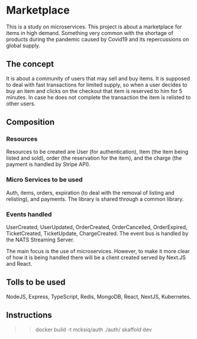 # Marketplace

This is a study on microservices. This project is about a marketplace for items in high demand. Something very common with the shortage of products during the pandemic caused by Covid19 and its repercussions on global supply.

## The concept

It is about a community of users that may sell and buy items. It is supposed to deal with fast transactions for limited supply, so when a user decides to buy an item and clicks on the checkout that item is reserved to him for 5 minutes. In case he does not complete the transaction the item is relisted to other users.

## Composition

### Resources

Resources to be created are User (for authentication), Item (the item being listed and sold), order (the reservation for the item), and the charge (the payment is handled by Stripe API).

### Micro Services to be used

Auth, items, orders, expiration (to deal with the removal of listing and relisting), and payments. The library is shared through a common library.

### Events handled

UserCreated, UserUpdated, OrderCreated, OrderCancelled, OrderExpired, TicketCreated, TicketUpdate, ChargeCreated. The event bus is handled by the NATS Streaming Server.

The main focus is the use of microservices. However, to make it more clear of how it is being handled there will be a client created served by Next.JS and React.

## Tolls to be used

NodeJS, Express, TypeScript, Redis, MongoDB, React, NextJS, Kubernetes.

## Instructions

> > docker build -t mcksiq/auth ./auth/
> > skaffold dev
